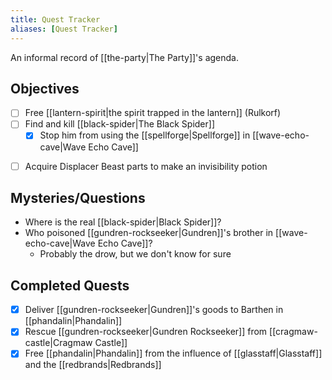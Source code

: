 ```yaml
---
title: Quest Tracker
aliases: [Quest Tracker]
---
```

An informal record of [[the-party|The Party]]'s agenda.

## Objectives
- [ ] Free [[lantern-spirit|the spirit trapped in the lantern]] (Rulkorf)
- [ ] Find and kill [[black-spider|The Black Spider]]
	* [x] Stop him from using the [[spellforge|Spellforge]] in [[wave-echo-cave|Wave Echo Cave]]
* [ ] Acquire Displacer Beast parts to make an invisibility potion

## Mysteries/Questions
- Where is the real [[black-spider|Black Spider]]?
- Who poisoned [[gundren-rockseeker|Gundren]]'s brother in [[wave-echo-cave|Wave Echo Cave]]?
	- Probably the drow, but we don't know for sure

## Completed Quests
- [x] Deliver [[gundren-rockseeker|Gundren]]'s goods to Barthen in [[phandalin|Phandalin]]
 - [x] Rescue [[gundren-rockseeker|Gundren Rockseeker]] from [[cragmaw-castle|Cragmaw Castle]]
- [x] Free [[phandalin|Phandalin]] from the influence of [[glasstaff|Glasstaff]] and the [[redbrands|Redbrands]]
